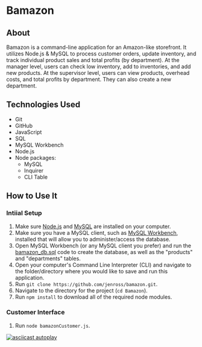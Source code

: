 # Bamazon

## About

Bamazon is a command-line application for an Amazon-like storefront. It utilizes Node.js & MySQL to process customer orders, update inventory, and track individual product sales and total profits (by department). At the manager level, users can check low inventory, add to inventories, and add new products. At the supervisor level, users can view products, overhead costs, and total profits by department. They can also create a new department.

## Technologies Used

- Git
- GitHub
- JavaScript
- SQL
- MySQL Workbench
- Node.js
- Node packages:
  - MySQL
  - Inquirer
  - CLI Table

## How to Use It

### Intiial Setup

1. Make sure [Node.js](https://nodejs.org/en/) and [MySQL](https://dev.mysql.com/doc/refman/8.0/en/installing.html) are installed on your computer.
2. Make sure you have a MySQL client, such as [MySQL Workbench](https://www.mysql.com/products/workbench/), installed that will allow you to administer/access the database.
3. Open MySQL Workbench (or any MySQL client you prefer) and run the [bamazon_db.sql](https://github.com/jenross/bamazon/blob/master/bamazon_db.sql) code to create the database, as well as the "products" and "departments" tables.
4. Open your computer's Command Line Interpreter (CLI) and navigate to the folder/directory where you would like to save and run this application.
5. Run `git clone https://github.com/jenross/bamazon.git`.
6. Navigate to the directory for the project (`cd Bamazon`).
7. Run `npm install` to download all of the required node modules.

### Customer Interface

1. Run `node bamazonCustomer.js`.

[![asciicast autoplay](https://asciinema.org/a/Y8NH33Ds0Lm9fu9f4CBU5gWO7.svg)](https://asciinema.org/a/Y8NH33Ds0Lm9fu9f4CBU5gWO7)

